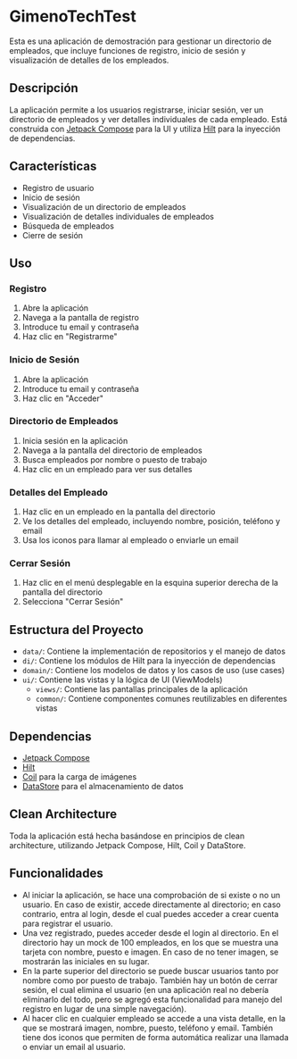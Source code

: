 # GimenoTechTest

Esta es una aplicación de demostración para gestionar un directorio de empleados, que incluye funciones de registro, inicio de sesión y visualización de detalles de los empleados.

## Descripción

La aplicación permite a los usuarios registrarse, iniciar sesión, ver un directorio de empleados y ver detalles individuales de cada empleado. Está construida con [Jetpack Compose](https://developer.android.com/jetpack/compose) para la UI y utiliza [Hilt](https://dagger.dev/hilt/) para la inyección de dependencias.

## Características

- Registro de usuario
- Inicio de sesión
- Visualización de un directorio de empleados
- Visualización de detalles individuales de empleados
- Búsqueda de empleados
- Cierre de sesión

## Uso

### Registro

1. Abre la aplicación
2. Navega a la pantalla de registro
3. Introduce tu email y contraseña
4. Haz clic en "Registrarme"

### Inicio de Sesión

1. Abre la aplicación
2. Introduce tu email y contraseña
3. Haz clic en "Acceder"

### Directorio de Empleados

1. Inicia sesión en la aplicación
2. Navega a la pantalla del directorio de empleados
3. Busca empleados por nombre o puesto de trabajo
4. Haz clic en un empleado para ver sus detalles

### Detalles del Empleado

1. Haz clic en un empleado en la pantalla del directorio
2. Ve los detalles del empleado, incluyendo nombre, posición, teléfono y email
3. Usa los iconos para llamar al empleado o enviarle un email

### Cerrar Sesión

1. Haz clic en el menú desplegable en la esquina superior derecha de la pantalla del directorio
2. Selecciona "Cerrar Sesión"

## Estructura del Proyecto

- `data/`: Contiene la implementación de repositorios y el manejo de datos
- `di/`: Contiene los módulos de Hilt para la inyección de dependencias
- `domain/`: Contiene los modelos de datos y los casos de uso (use cases)
- `ui/`: Contiene las vistas y la lógica de UI (ViewModels)
  - `views/`: Contiene las pantallas principales de la aplicación
  - `common/`: Contiene componentes comunes reutilizables en diferentes vistas

## Dependencias

- [Jetpack Compose](https://developer.android.com/jetpack/compose)
- [Hilt](https://dagger.dev/hilt/)
- [Coil](https://coil-kt.github.io/coil/) para la carga de imágenes
- [DataStore](https://developer.android.com/topic/libraries/architecture/datastore) para el almacenamiento de datos

## Clean Architecture

Toda la aplicación está hecha basándose en principios de clean architecture, utilizando Jetpack Compose, Hilt, Coil y DataStore.

## Funcionalidades

- Al iniciar la aplicación, se hace una comprobación de si existe o no un usuario. En caso de existir, accede directamente al directorio; en caso contrario, entra al login, desde el cual puedes acceder a crear cuenta para registrar el usuario.
- Una vez registrado, puedes acceder desde el login al directorio. En el directorio hay un mock de 100 empleados, en los que se muestra una tarjeta con nombre, puesto e imagen. En caso de no tener imagen, se mostrarán las iniciales en su lugar.
- En la parte superior del directorio se puede buscar usuarios tanto por nombre como por puesto de trabajo. También hay un botón de cerrar sesión, el cual elimina el usuario (en una aplicación real no debería eliminarlo del todo, pero se agregó esta funcionalidad para manejo del registro en lugar de una simple navegación).
- Al hacer clic en cualquier empleado se accede a una vista detalle, en la que se mostrará imagen, nombre, puesto, teléfono y email. También tiene dos iconos que permiten de forma automática realizar una llamada o enviar un email al usuario.
